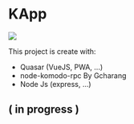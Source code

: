 # KApp

![](https://raw.githubusercontent.com/xdrkush/dapp-kmd/init.png)

This project is create with:
  - Quasar (VueJS, PWA, ...)
  - node-komodo-rpc By Gcharang
  - Node Js (express, ...)

## ( in progress )